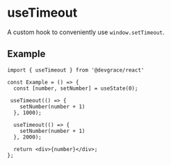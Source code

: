 # useTimeout

A custom hook to conveniently use `window.setTimeout`.

## Example

```tsx
import { useTimeout } from '@devgrace/react'

const Example = () => {
  const [number, setNumber] = useState(0);

 useTimeout(() => {
    setNumber(number + 1)
  }, 1000);

  useTimeout(() => {
    setNumber(number + 1)
  }, 2000);

  return <div>{number}</div>;
};
```